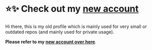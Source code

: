# ⭐✨ Check out my [new account](https://github.com/splines)
Hi there, this is my old profile which is mainly used for very small or outdated repos (and mainly used for private usage).

**Please refer to my [new account over here](https://github.com/splines)**.
